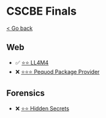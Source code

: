 # CSCBE Finals

[< Go back](../../README.md)

## Web

- ✅ [⭐⭐ LL4M4](./Web/LL4M4/README.md)
- ❌ [⭐⭐⭐ Pequod Package Provider](./Web/Pequod_Package_Provider/README.md)

## Forensics

- ❌ [⭐⭐ Hidden Secrets](./Forensics/Hidden_Secrets/README.md) 

<!--
❌
✅
⭐
-->
